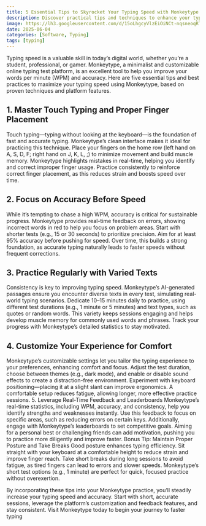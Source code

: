 ```yaml
---
title: 5 Essential Tips to Skyrocket Your Typing Speed with Monkeytype
description: Discover practical tips and techniques to enhance your typing speed and accuracy using Monkeytype, a customizable online typing test platform. Perfect for beginners and advanced typists aiming to improve their WPM.
image: https://lh3.googleusercontent.com/d/15oLhgcyVlzEiOiNCt-nqsneoqRTbQ8Xh
date: 2025-06-04
categories: [Software, Typing]
tags: [typing]
---
```

Typing speed is a valuable skill in today’s digital world, whether you’re a student, professional, or gamer. Monkeytype, a minimalist and customizable online typing test platform, is an excellent tool to help you improve your words per minute (WPM) and accuracy. Here are five essential tips and best practices to maximize your typing speed using Monkeytype, based on proven techniques and platform features.
## 1. Master Touch Typing and Proper Finger Placement
Touch typing—typing without looking at the keyboard—is the foundation of fast and accurate typing. Monkeytype’s clean interface makes it ideal for practicing this technique. Place your fingers on the home row (left hand on A, S, D, F; right hand on J, K, L, ;) to minimize movement and build muscle memory. Monkeytype highlights mistakes in real-time, helping you identify and correct improper finger usage. Practice consistently to reinforce correct finger placement, as this reduces strain and boosts speed over time.
## 2. Focus on Accuracy Before Speed
While it’s tempting to chase a high WPM, accuracy is critical for sustainable progress. Monkeytype provides real-time feedback on errors, showing incorrect words in red to help you focus on problem areas. Start with shorter tests (e.g., 15 or 30 seconds) to prioritize precision. Aim for at least 95% accuracy before pushing for speed. Over time, this builds a strong foundation, as accurate typing naturally leads to faster speeds without frequent corrections.
## 3. Practice Regularly with Varied Texts
Consistency is key to improving typing speed. Monkeytype’s AI-generated passages ensure you encounter diverse texts in every test, simulating real-world typing scenarios. Dedicate 10–15 minutes daily to practice, using different test durations (e.g., 1 minute or 5 minutes) and text types, such as quotes or random words. This variety keeps sessions engaging and helps develop muscle memory for commonly used words and phrases. Track your progress with Monkeytype’s detailed statistics to stay motivated.
## 4. Customize Your Experience for Comfort
Monkeytype’s customizable settings let you tailor the typing experience to your preferences, enhancing comfort and focus. Adjust the test duration, choose between themes (e.g., dark mode), and enable or disable sound effects to create a distraction-free environment. Experiment with keyboard positioning—placing it at a slight slant can improve ergonomics. A comfortable setup reduces fatigue, allowing longer, more effective practice sessions.
5. Leverage Real-Time Feedback and Leaderboards
Monkeytype’s real-time statistics, including WPM, accuracy, and consistency, help you identify strengths and weaknesses instantly. Use this feedback to focus on specific areas, such as reducing errors on certain keys. Additionally, engage with Monkeytype’s leaderboards to set competitive goals. Aiming for a personal best or challenging friends can add motivation, pushing you to practice more diligently and improve faster.
Bonus Tip: Maintain Proper Posture and Take Breaks
Good posture enhances typing efficiency. Sit straight with your keyboard at a comfortable height to reduce strain and improve finger reach. Take short breaks during long sessions to avoid fatigue, as tired fingers can lead to errors and slower speeds. Monkeytype’s short test options (e.g., 1 minute) are perfect for quick, focused practice without overexertion.

By incorporating these tips into your Monkeytype practice, you’ll steadily increase your typing speed and accuracy. Start with short, accurate sessions, leverage the platform’s customization and feedback features, and stay consistent. Visit Monkeytype today to begin your journey to faster typing